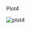 Plot4


![plot4](https://cloud.githubusercontent.com/assets/8493530/9497118/29b0e7b4-4bd9-11e5-9391-1f310aa46cf8.png)

